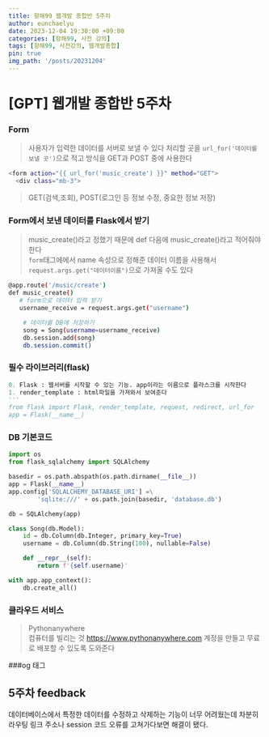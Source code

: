 ```yaml
---
title: 항해99 웹개발 종합반 5주차
author: eunchaelyu
date: 2023-12-04 19:30:00 +09:00
categories: [항해99, 사전 강의]
tags: [항해99, 사전강의, 웹개발종합]
pin: true
img_path: '/posts/20231204'
---
```


# [GPT] 웹개발 종합반 5주차

### Form
> 사용자가 입력한 데이터를 서버로 보낼 수 있다
> 처리할 곳을 ``url_for('데이터를 보낼 곳')``으로 적고 방식을 GET과 POST 중에 사용한다

```bash
<form action="{{ url_for('music_create') }}" method="GET">
  <div class="mb-3">
```
> GET(검색,조회), POST(로그인 등 정보 수정, 중요한 정보 저장)


### Form에서 보낸 데이터를 Flask에서 받기
> music_create()라고 정했기 때문에 def 다음에 music_create()라고 적어줘야 한다\
> ``form``태그에에서 name 속성으로 정해준 데이터 이름을 사용해서 ``request.args.get("데이터이름")``으로 가져올 수도 있다

```bash
@app.route('/music/create')
def music_create()
   # form으로 데이터 입력 받기
   username_receive = request.args.get("username")

    # 데이터를 DB에 저장하기
    song = Song(username=username_receive)
    db.session.add(song)
    db.session.commit()
```

### 필수 라이브러리(flask)

```python
0. Flask : 웹서버를 시작할 수 있는 기능. app이라는 이름으로 플라스크를 시작한다
1. render_template : html파일을 가져와서 보여준다
'''
from flask import Flask, render_template, request, redirect, url_for
app = Flask(__name__)
```

### DB 기본코드

```python
import os
from flask_sqlalchemy import SQLAlchemy

basedir = os.path.abspath(os.path.dirname(__file__))
app = Flask(__name__)
app.config['SQLALCHEMY_DATABASE_URI'] =\
        'sqlite:///' + os.path.join(basedir, 'database.db')

db = SQLAlchemy(app)

class Song(db.Model):
    id = db.Column(db.Integer, primary_key=True)
    username = db.Column(db.String(100), nullable=False)

    def __repr__(self):
        return f'{self.username}'

with app.app_context():
    db.create_all()
```


### 클라우드 서비스

> Pythonanywhere\
> 컴퓨터를 빌리는 것
<https://www.pythonanywhere.com>
  계정을 만들고 무료로 배포할 수 있도록 도와준다

###og 태그 

## 5주차 feedback
데이터베이스에서 특정한 데이터를 수정하고 삭제하는 기능이 너무 어려웠는데 차분히 라우팅 링크 주소나 session 코드 오류를 고쳐가다보면 해결이 됐다. 
